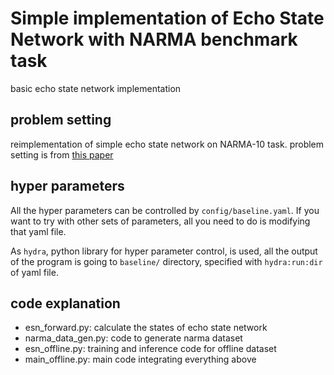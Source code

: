 # Simple implementation of Echo State Network with NARMA benchmark task
basic echo state network implementation

## problem setting
reimplementation of simple echo state network on NARMA-10 task.
problem setting is from [this paper](http://www.deepscn.com/pdfs/Jaeger_2002.pdf)

## hyper parameters
All the hyper parameters can be controlled by ```config/baseline.yaml```. If you want to try with other sets of parameters, all you need to do is modifying that yaml file.

As `hydra`, python library for hyper parameter control, is used, all the output of the program is going to `baseline/` directory, specified with `hydra:run:dir` of yaml file. 

## code explanation
- esn_forward.py: calculate the states of echo state network
- narma_data_gen.py: code to generate narma dataset
- esn_offline.py: training and inference code for offline dataset 
- main_offline.py: main code integrating everything above
